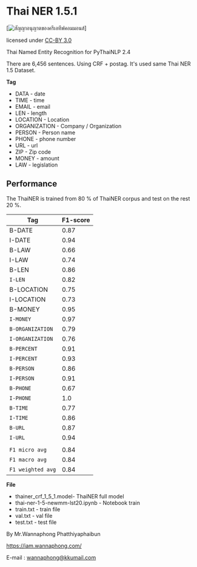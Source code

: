 # Thai NER 1.5.1

[![สัญญาอนุญาตของครีเอทีฟคอมมอนส์](https://i.creativecommons.org/l/by/3.0/th/88x31.png)]

licensed under [CC-BY 3.0](http://creativecommons.org/licenses/by/3.0/)

Thai Named Entity Recognition for PyThaiNLP 2.4

There are 6,456 sentences. Using CRF + postag. It's used same Thai NER 1.5 Dataset.

**Tag**

- DATA - date
- TIME - time
- EMAIL - email
- LEN - length
- LOCATION - Location
- ORGANIZATION - Company / Organization
- PERSON - Person name
- PHONE - phone number
- URL - url
- ZIP - Zip code
- MONEY - amount
- LAW - legislation


## Performance

The ThaiNER is trained from 80 % of ThaiNER corpus and test on the rest 20 %.

| **Tag**           | F1-score |
| ----------------- | -------- |
| B-DATE            | 0.87     |
| I-DATE            | 0.94     |
| B-LAW             | 0.66     |
| I-LAW             | 0.74     |
| B-LEN             | 0.86     |
| `I-LEN`           | 0.82     |
| B-LOCATION        | 0.75     |
| I-LOCATION        | 0.73     |
| B-MONEY           | 0.95     |
| `I-MONEY`         | 0.97     |
| `B-ORGANIZATION`  | 0.79     |
| `I-ORGANIZATION`  | 0.76     |
| `B-PERCENT`       | 0.91     |
| `I-PERCENT`       | 0.93     |
| `B-PERSON`        | 0.86     |
| `I-PERSON`        | 0.91     |
| `B-PHONE`         | 0.67     |
| `I-PHONE`         | 1.0      |
| `B-TIME`          | 0.77     |
| `I-TIME`          | 0.86     |
| `B-URL`           | 0.87     |
| `I-URL`           | 0.94     |
|                   |          |
| `F1 micro avg`    | 0.84     |
| `F1 macro avg `   | 0.84     |
| `F1 weighted avg` | 0.84     |

**File**

- thainer_crf_1_5_1.model- ThaiNER full model
- thai-ner-1-5-newmm-lst20.ipynb - Notebook train
- train.txt - train file
- val.txt - val file
- test.txt - test file



By Mr.Wannaphong Phatthiyaphaibun

https://iam.wannaphong.com/

E-mail : wannaphong@kkumail.com
